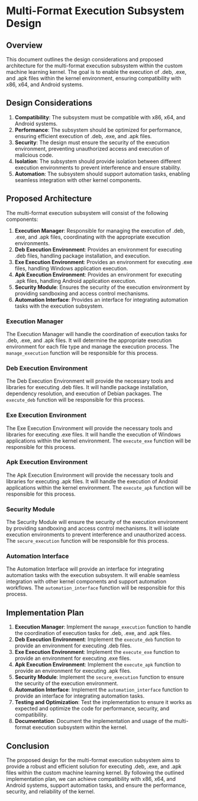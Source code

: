 # Multi-Format Execution Subsystem Design

## Overview
This document outlines the design considerations and proposed architecture for the multi-format execution subsystem within the custom machine learning kernel. The goal is to enable the execution of .deb, .exe, and .apk files within the kernel environment, ensuring compatibility with x86, x64, and Android systems.

## Design Considerations
1. **Compatibility**: The subsystem must be compatible with x86, x64, and Android systems.
2. **Performance**: The subsystem should be optimized for performance, ensuring efficient execution of .deb, .exe, and .apk files.
3. **Security**: The design must ensure the security of the execution environment, preventing unauthorized access and execution of malicious code.
4. **Isolation**: The subsystem should provide isolation between different execution environments to prevent interference and ensure stability.
5. **Automation**: The subsystem should support automation tasks, enabling seamless integration with other kernel components.

## Proposed Architecture
The multi-format execution subsystem will consist of the following components:
1. **Execution Manager**: Responsible for managing the execution of .deb, .exe, and .apk files, coordinating with the appropriate execution environments.
2. **Deb Execution Environment**: Provides an environment for executing .deb files, handling package installation, and execution.
3. **Exe Execution Environment**: Provides an environment for executing .exe files, handling Windows application execution.
4. **Apk Execution Environment**: Provides an environment for executing .apk files, handling Android application execution.
5. **Security Module**: Ensures the security of the execution environment by providing sandboxing and access control mechanisms.
6. **Automation Interface**: Provides an interface for integrating automation tasks with the execution subsystem.

### Execution Manager
The Execution Manager will handle the coordination of execution tasks for .deb, .exe, and .apk files. It will determine the appropriate execution environment for each file type and manage the execution process. The `manage_execution` function will be responsible for this process.

### Deb Execution Environment
The Deb Execution Environment will provide the necessary tools and libraries for executing .deb files. It will handle package installation, dependency resolution, and execution of Debian packages. The `execute_deb` function will be responsible for this process.

### Exe Execution Environment
The Exe Execution Environment will provide the necessary tools and libraries for executing .exe files. It will handle the execution of Windows applications within the kernel environment. The `execute_exe` function will be responsible for this process.

### Apk Execution Environment
The Apk Execution Environment will provide the necessary tools and libraries for executing .apk files. It will handle the execution of Android applications within the kernel environment. The `execute_apk` function will be responsible for this process.

### Security Module
The Security Module will ensure the security of the execution environment by providing sandboxing and access control mechanisms. It will isolate execution environments to prevent interference and unauthorized access. The `secure_execution` function will be responsible for this process.

### Automation Interface
The Automation Interface will provide an interface for integrating automation tasks with the execution subsystem. It will enable seamless integration with other kernel components and support automation workflows. The `automation_interface` function will be responsible for this process.

## Implementation Plan
1. **Execution Manager**: Implement the `manage_execution` function to handle the coordination of execution tasks for .deb, .exe, and .apk files.
2. **Deb Execution Environment**: Implement the `execute_deb` function to provide an environment for executing .deb files.
3. **Exe Execution Environment**: Implement the `execute_exe` function to provide an environment for executing .exe files.
4. **Apk Execution Environment**: Implement the `execute_apk` function to provide an environment for executing .apk files.
5. **Security Module**: Implement the `secure_execution` function to ensure the security of the execution environment.
6. **Automation Interface**: Implement the `automation_interface` function to provide an interface for integrating automation tasks.
7. **Testing and Optimization**: Test the implementation to ensure it works as expected and optimize the code for performance, security, and compatibility.
8. **Documentation**: Document the implementation and usage of the multi-format execution subsystem within the kernel.

## Conclusion
The proposed design for the multi-format execution subsystem aims to provide a robust and efficient solution for executing .deb, .exe, and .apk files within the custom machine learning kernel. By following the outlined implementation plan, we can achieve compatibility with x86, x64, and Android systems, support automation tasks, and ensure the performance, security, and reliability of the kernel.
